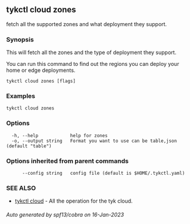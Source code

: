 ## tykctl cloud zones

fetch all the supported zones and what deployment they support.

### Synopsis


This will fetch all the zones and the type of deployment they support.

You can run this command to find out the regions you can deploy your home or edge deployments.


```
tykctl cloud zones [flags]
```

### Examples

```
tykctl cloud zones
```

### Options

```
  -h, --help            help for zones
  -o, --output string   Format you want to use can be table,json (default "table")
```

### Options inherited from parent commands

```
      --config string   config file (default is $HOME/.tykctl.yaml)
```

### SEE ALSO

* [tykctl cloud](tykctl_cloud.md)	 - All the operation for the tyk cloud.

###### Auto generated by spf13/cobra on 16-Jan-2023
